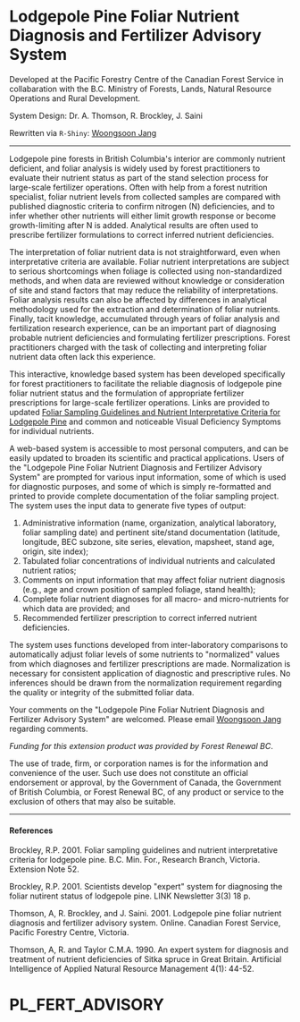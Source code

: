 # Lodgepole Pine Foliar Nutrient Diagnosis and Fertilizer Advisory System

Developed at the Pacific Forestry Centre of the Canadian Forest Service in collabaration with the B.C. Ministry of Forests, Lands, Natural Resource Operations and Rural Development.

System Design: Dr.  A. Thomson, R. Brockley,  J. Saini

Rewritten via `R-Shiny`: [Woongsoon Jang](mailto:woongsoon.jang@gov.bc.ca)


___

Lodgepole pine forests in British Columbia's interior are commonly  nutrient deficient, and foliar analysis is widely used by forest practitioners  to evaluate their nutrient status as part of the stand selection process for  large-scale fertilizer operations. Often with help from a forest nutrition  specialist, foliar nutrient levels from collected samples are compared with  published diagnostic criteria to confirm nitrogen (N) deficiencies, and to  infer whether other nutrients will either limit growth response or become  growth-limiting after N is added. Analytical results are often used to prescribe  fertilizer formulations to correct inferred nutrient deficiencies.

The interpretation of foliar nutrient data is not straightforward,  even when interpretative criteria are available. Foliar nutrient interpretations  are subject to serious shortcomings when foliage is collected using non-standardized  methods, and when data are reviewed without knowledge or consideration of  site and stand factors that may reduce the reliability of interpretations.  Foliar analysis results can also be affected by differences in analytical  methodology used for the extraction and determination of foliar nutrients.  Finally, tacit knowledge, accumulated through years of foliar analysis and  fertilization research experience, can be an important part of diagnosing  probable nutrient deficiencies and formulating fertilizer prescriptions. Forest  practitioners charged with the task of collecting and interpreting foliar  nutrient data often lack this experience.

This interactive, knowledge based system has been developed  specifically for forest practitioners to facilitate the reliable diagnosis  of lodgepole pine foliar nutrient status and the formulation of appropriate  fertilizer prescriptions for large-scale fertilizer operations. Links are  provided to updated [Foliar Sampling Guidelines and Nutrient Interpretative Criteria for Lodgepole Pine](https://www.for.gov.bc.ca/hfd/pubs/Docs/En/En52.pdf) and common and noticeable Visual Deficiency Symptoms for individual nutrients.

A web-based system is accessible to most personal computers, and can be easily updated to broaden its scientific and practical applications.  Users of the "Lodgepole Pine Foliar Nutrient Diagnosis and Fertilizer Advisory  System" are prompted for various input information, some of which is used  for diagnostic purposes, and some of which is simply re-formatted and printed  to provide complete documentation of the foliar sampling project. The system  uses the input data to generate five types of output:

1. Administrative information (name, organization, analytical laboratory, foliar sampling date) and pertinent site/stand documentation (latitude, longitude, BEC subzone, site series, elevation, mapsheet, stand age, origin, site index);
2. Tabulated foliar concentrations of individual nutrients and calculated nutrient ratios;
3. Comments on input information that may affect foliar nutrient diagnosis (e.g., age and crown position of sampled foliage, stand health);
4. Complete foliar nutrient diagnoses for all macro- and micro-nutrients for which data are provided; and
5. Recommended fertilizer prescription to correct inferred nutrient deficiencies.

The system uses functions developed from inter-laboratory comparisons to automatically adjust foliar levels of some nutrients to "normalized" values from which diagnoses and fertilizer prescriptions are made. Normalization is necessary for consistent application of diagnostic and prescriptive rules. No inferences should be drawn from the normalization requirement regarding the quality or integrity of the submitted foliar data.


Your comments on the "Lodgepole Pine Foliar Nutrient Diagnosis and Fertilizer Advisory System" are welcomed. Please email [Woongsoon Jang](mailto:woongsoon.jang@gov.bc.ca) regarding comments.

*Funding for this extension product was provided by Forest Renewal BC*.

The use of trade, firm, or corporation names is for the information and convenience of the user. Such use does not constitute an official endorsement or approval, by the Government of Canada, the Government of British Columbia, or Forest Renewal BC, of any product or service to the exclusion of others that may also be suitable.


___

#### References


Brockley, R.P. 2001. Foliar sampling guidelines and nutrient interpretative criteria for lodgepole pine. B.C. Min. For., Research Branch, Victoria. Extension Note 52.

Brockley, R.P. 2001. Scientists develop "expert" system for diagnosing the foliar nutirent status of lodgepole pine. LINK Newsletter 3(3) 18 p.

Thomson, A, R. Brockley, and J. Saini. 2001. Lodgepole pine foliar nutrient diagnosis and fertilizer advisory system. Online. Canadian Forest Service, Pacific Forestry Centre, Victoria.

Thomson, A, R. and Taylor C.M.A. 1990. An expert system for diagnosis and treatment of nutrient deficiencies of Sitka spruce in Great Britain. Artificial Intelligence of Applied Natural Resource Management 4(1): 44-52. 
# PL_FERT_ADVISORY
